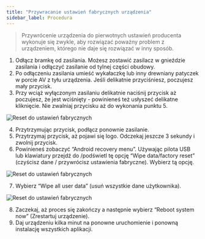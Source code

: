 ```yaml
---
title: "Przywracanie ustawień fabrycznych urządzenia"
sidebar_label: Procedura
---
```


> Przywrócenie urządzenia do pierwotnych ustawień producenta wykonuje się zwykle, aby rozwiązać poważny problem z urządzeniem, którego nie daje się rozwiązać w inny sposób.


1. Odłącz bramkę od zasilania. Możesz zostawić zasilacz w gnieździe zasilania i odłączyć zasilanie od tylnej części obudowy.
2. Po odłączeniu zasilania umieść wykałaczkę lub inny drewniany patyczek w porcie AV z tyłu urządzenia. Jeśli delikatnie przyciśniesz, poczujesz mały przycisk.
3. Przy wciąż wyłączonym zasilaniu delikatnie naciśnij przycisk aż poczujesz, że jest wciśnięty - powinieneś też usłyszeć delikatne kliknięcie. Nie zwalniaj przycisku aż do wykonania punktu 5.

![Reset do ustawień fabrycznych](/AIS-docs/img/en/bramka/factory_reset.png)


4. Przytrzymując przycisk, podłącz ponownie zasilanie. 
5. Przytrzymaj przycisk, aż pojawi się logo. Odczekaj jeszcze 3 sekundy i zwolnij przycisk.
6. Powinieneś zobaczyć “Android recovery menu”. Używając pilota USB lub klawiatury przejdź do /podświetl tę opcję “Wipe data/factory reset” (czyścisz dane / przywrócisz ustawienia fabryczne). Wybierz tą opcję.

![Reset do ustawień fabrycznych](/AIS-docs/img/en/bramka/factory_reset_2.png)

7. Wybierz “Wipe all user data” (usuń wszystkie dane użytkownika).

![Reset do ustawień fabrycznych](/AIS-docs/img/en/bramka/factory_reset_3.png)

8. Zaczekaj, aż proces się zakończy a następnie wybierz “Reboot system now” (Zrestartuj urządzenie).
9. Daj urządzeniu kilka minut na ponowne uruchomienie i ponowną instalację wszystkich aplikacji.
